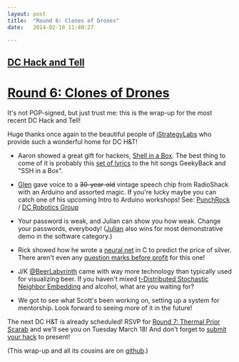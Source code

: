 ```yaml
---
layout: post
title:  "Round 6: Clones of Drones"
date:   2014-02-10 11:40:27

---
```


## [DC Hack and Tell](http://www.meetup.com/DC-Hack-and-Tell/)

# [Round 6: Clones of Drones](http://www.meetup.com/DC-Hack-and-Tell/events/162719962/)

It's not PGP-signed, but just trust me: this is the wrap-up for the most recent DC Hack and Tell!

Huge thanks once again to the beautiful people of [iStrategyLabs](http://istrategylabs.com/) who provide such a wonderful home for DC H&T!

 * Aaron showed a great gift for hackers, [Shell in a Box](https://code.google.com/p/shellinabox/). The best thing to come of it is probably this [set of lyrics](http://planspace.org/2014/02/13/official-geekyback-and-ssh-in-a-box-lyrics/) to the hit songs GeekyBack and "SSH in a Box".

 * [Glen](http://gmossy.wordpress.com/) gave voice to a <s>30-year-old</s> vintage speech chip from RadioShack with an Arduino and assorted magic. If you're lucky maybe you can catch one of his upcoming Intro to Arduino workshops! See: [PunchRock](http://www.punchrockdc.com/) / [DC Robotics Group](http://www.meetup.com/DC-Robotics-Group/)

 * Your password is weak, and Julian can show you how weak. Change your passwords, everybody! ([Julian](http://juliangindi.com/) also wins for most demonstrative demo in the software category.)

 * Rick showed how he wrote a [neural net](http://en.wikipedia.org/wiki/Artificial_neural_network) in C to predict the price of silver. There aren't even any [question marks before profit](http://knowyourmeme.com/memes/profit) for this one!

 * J/K [@BeerLabyrinth](https://twitter.com/BeerLabyrinth) came with way more technology than typically used for visualizing beer. If you haven't mixed [t-Distributed Stochastic Neighbor Embedding](http://homepage.tudelft.nl/19j49/t-SNE.html) and alcohol, what are you waiting for?

 * We got to see what Scott's been working on, setting up a system for mentorship. Look forward to seeing more of it in the future!

The next DC H&T is already scheduled! RSVP for [Round 7: Thermal Prior Scarab](http://www.meetup.com/DC-Hack-and-Tell/events/165875312/) and we'll see you on Tuesday March 18! And don't forget to [submit your hack](http://bit.ly/hackandtelldc7) to present!

(This wrap-up and all its cousins are on [github](https://github.com/hackandtell/wrapup).)

